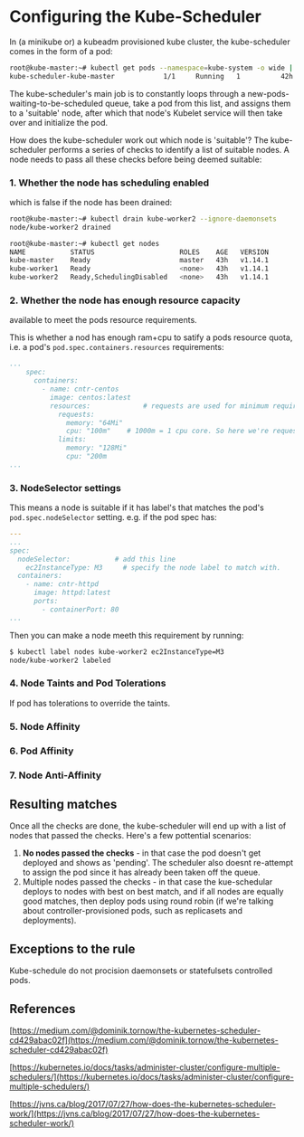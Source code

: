 # Configuring the Kube-Scheduler


In (a minikube or) a kubeadm provisioned kube cluster, the kube-scheduler comes in the form of a pod:

```bash
root@kube-master:~# kubectl get pods --namespace=kube-system -o wide | grep scheduler
kube-scheduler-kube-master            1/1     Running   1          42h   10.2.5.110    kube-master    <none>           <none>
```

The kube-scheduler's main job is to constantly loops through a new-pods-waiting-to-be-scheduled queue, take a pod from this list, and assigns them to a 'suitable' node, after which that node's Kubelet service will then take over and initialize the pod.

How does the kube-scheduler work out which node is 'suitable'? The kube-scheduler performs a series of checks to identify a list of suitable nodes. A node needs to pass all these checks before being deemed suitable:

### 1. Whether the node has scheduling enabled 

which is false if the node has been drained:

```bash
root@kube-master:~# kubectl drain kube-worker2 --ignore-daemonsets
node/kube-worker2 drained

root@kube-master:~# kubectl get nodes
NAME           STATUS                     ROLES    AGE   VERSION
kube-master    Ready                      master   43h   v1.14.1
kube-worker1   Ready                      <none>   43h   v1.14.1
kube-worker2   Ready,SchedulingDisabled   <none>   43h   v1.14.1
```

### 2. Whether the node has enough resource capacity

available to meet the pods resource requirements. 


This is whether a nod has enough ram+cpu to satify a pods resource quota, i.e. a pod's `pod.spec.containers.resources` requirements:

```yaml
...
    spec: 
      containers:
        - name: cntr-centos
          image: centos:latest
          resources:             # requests are used for minimum requirements. 
            requests:
              memory: "64Mi"
              cpu: "100m"    # 1000m = 1 cpu core. So here we're requesting just 10%.
            limits:
              memory: "128Mi"
              cpu: "200m
...
```

### 3. NodeSelector settings

This means a node is suitable if it has label's that matches the pod's `pod.spec.nodeSelector` setting. e.g. if the pod spec has:

```yaml
---
...
spec:
  nodeSelector:           # add this line
    ec2InstanceType: M3     # specify the node label to match with.
  containers:
    - name: cntr-httpd
      image: httpd:latest 
      ports:
        - containerPort: 80
...
```

Then you can make a node meeth this requirement by running:

```bash
$ kubectl label nodes kube-worker2 ec2InstanceType=M3
node/kube-worker2 labeled
```

### 4. Node Taints and Pod Tolerations

If pod has tolerations to override the taints. 


### 5. Node Affinity


### 6. Pod Affinity


### 7. Node Anti-Affinity


## Resulting matches

Once all the checks are done, the kube-scheduler will end up with a list of nodes that passed the checks. Here's a few pottential scenarios:

1. **No nodes passed the checks** - in that case the pod doesn't get deployed and shows as 'pending'. The scheduler also doesnt re-attempt to assign the pod since it has already been taken off the queue. 
2. Multiple nodes passed the checks - in that case the kue-schedular deploys to nodes with best on best match, and if all nodes are equally good matches, then deploy pods using round robin (if we're talking about controller-provisioned pods, such as replicasets and deployments). 

## Exceptions to the rule

Kube-schedule do not procision daemonsets or statefulsets controlled pods.

## References

[https://medium.com/@dominik.tornow/the-kubernetes-scheduler-cd429abac02f](https://medium.com/@dominik.tornow/the-kubernetes-scheduler-cd429abac02f)

[https://kubernetes.io/docs/tasks/administer-cluster/configure-multiple-schedulers/](https://kubernetes.io/docs/tasks/administer-cluster/configure-multiple-schedulers/)

[https://jvns.ca/blog/2017/07/27/how-does-the-kubernetes-scheduler-work/](https://jvns.ca/blog/2017/07/27/how-does-the-kubernetes-scheduler-work/)